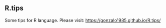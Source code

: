 ## R.tips

Some tips for R language. Please visit:
<a href="https://gonzalo1985.github.io/R.tips/">https://gonzalo1985.github.io/R.tips/</a>
